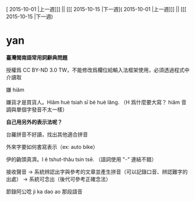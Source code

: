 [ 2015-10-01 |上一週]]] || [[[ 2015-10-15 |下一週]( 2015-10-01 |上一週]]] || [[[ 2015-10-15 |下一週)




# yan


**臺灣閩南語常用詞辭典問題**

授權爲 CC BY-ND 3.0 TW，不能修改爲欄位給輸入法框架使用，必須透過程式中介讀取

嫌 hiâm

嫌貨才是買貨人。Hiâm huè tsiah sī bé huè lâng.  （H 爲什麼要大寫？ hiâm 音調與單個字發音不太一樣）


**自己用另外的表示法呢？**

台羅拼音不好讀，找出其他適合拼音

外來字要如何書寫表示（ex: auto bike）

伊的齣頭真濟。I ê tshut-thâu tsin tsē. （語詞使用 "-" 連結不錯）

接收聲音 -> 系統辨認出字與參考的文章並產生拼音（可以記錄口音、辨認難字的出處） -> 系統可念出（後代可參考正確念法）

節錄阿公唸 ji ka dao ao 那段語音